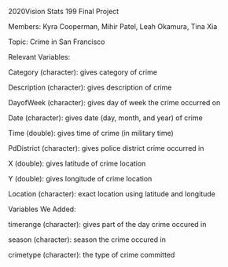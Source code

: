 2020Vision Stats 199 Final Project 

Members: Kyra Cooperman, Mihir Patel, Leah Okamura, Tina Xia

Topic: Crime in San Francisco 

Relevant Variables:

Category (character): gives category of crime

Description (character): gives description of crime

DayofWeek (character): gives day of week the crime occurred on

Date (character): gives date (day, month, and year) of crime

Time (double): gives time of crime (in military time)

PdDistrict (character): gives police district crime occurred in

X (double): gives latitude of crime location

Y (double): gives longitude of crime location

Location (character): exact location using latitude and longitude

Variables We Added:

timerange (character): gives part of the day crime occured in

season (character): season the crime occured in

crimetype (character): the type of crime committed
